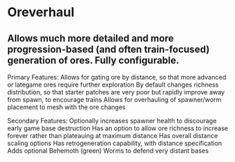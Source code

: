 # Oreverhaul
Allows much more detailed and more progression-based (and often train-focused) generation of ores. Fully configurable.
-----------------
Primary Features:
Allows for gating ore by distance, so that more advanced or lategame ores require further exploration
By default changes richness distribution, so that starter patches are very poor but rapidly improve away from spawn, to encourage trains
Allows for overhauling of spawner/worm placement to mesh with the ore changes

Secondary Features:
Optionally increases spawner health to discourage early game base destruction
Has an option to allow ore richness to increase forever rather than plateauing at maximum distance
Has overall distance scaling options
Has retrogeneration capability, with distance specification
Adds optional Behemoth (green) Worms to defend very distant bases
